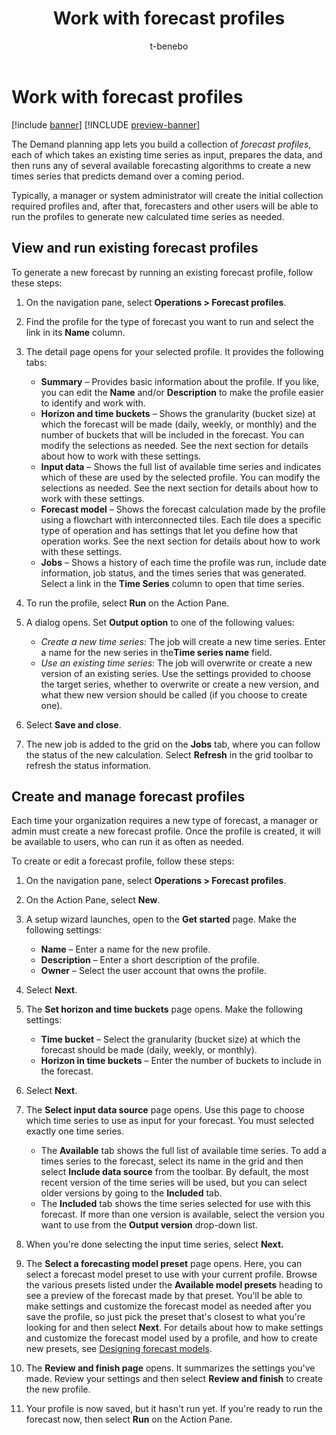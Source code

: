 ﻿---
title: Work with forecast profiles
description: Forecast profiles take an existing time series as input, prepares the data, and then run any of several available forecasting algorithms to create a new times series that predicts demand over a coming period.
author: t-benebo
ms.author: benebotg
ms.reviewer: kamaybac
ms.search.form:
ms.topic: how-to
ms.date: 10/19/2023
audience: Application User
ms.search.region: Global
ms.custom: bap-template
---

# Work with forecast profiles

[!include [banner](../includes/banner.md)]
[!INCLUDE [preview-banner](../includes/preview-banner.md)]

The Demand planning app lets you build a collection of *forecast profiles*, each of which takes an existing time series as input, prepares the data, and then runs any of several available forecasting algorithms to create a new times series that predicts demand over a coming period.

Typically, a manager or system administrator will create the initial collection required profiles and, after that, forecasters and other users will be able to run the profiles to generate new calculated time series as needed.

## View and run existing forecast profiles

To generate a new forecast by running an existing forecast profile, follow these steps:

1. On the navigation pane, select **Operations \> Forecast profiles**.

1. Find the profile for the type of forecast you want to run and select the link in its **Name** column.

1. The detail page opens for your selected profile. It provides the following tabs:

    - **Summary** – Provides basic information about the profile. If you like, you can edit the **Name** and/or **Description** to make the profile easier to identify and work with.
    - **Horizon and time buckets** – Shows the granularity (bucket size) at which the forecast will be made (daily, weekly, or monthly) and the number of buckets that will be included in the forecast. You can modify the selections as needed. See the next section for details about how to work with these settings.
    - **Input data** – Shows the full list of available time series and indicates which of these are used by the selected profile. You can modify the selections as needed. See the next section for details about how to work with these settings.
    - **Forecast model** – Shows the forecast calculation made by the profile using a flowchart with interconnected tiles. Each tile does a specific type of operation and has settings that let you define how that operation works. See the next section for details about how to work with these settings.
    - **Jobs** – Shows a history of each time the profile was run, include date information, job status, and the times series that was generated. Select a link in the **Time Series** column to open that time series.

1. To run the profile, select **Run** on the Action Pane.

1. A dialog opens. Set **Output option** to one of the following values:
    - *Create a new time series*: The job will create a new time series. Enter a name for the new series in the**Time series name** field.
    - *Use an existing time series*: The job will overwrite or create a new version of an existing series. Use the settings provided to choose the target series, whether to overwrite or create a new version, and what thew new version should be called (if you choose to create one).

1. Select **Save and close**.

1. The new job is added to the grid on the **Jobs** tab, where you can follow the status of the new calculation. Select **Refresh** in the grid toolbar to refresh the status information.

## Create and manage forecast profiles

Each time your organization requires a new type of forecast, a manager or admin must create a new forecast profile. Once the profile is created, it will be available to users, who can run it as often as needed.

To create or edit a forecast profile, follow these steps:

1. On the navigation pane, select **Operations \> Forecast profiles**.

1. On the Action Pane, select **New**.

1. A setup wizard launches, open to the **Get started** page. Make the following settings:
    - **Name** – Enter a name for the new profile.
    - **Description** – Enter a short description of the profile.
    - **Owner** – Select the user account that owns the profile.

1. Select **Next**.

1. The **Set horizon and time buckets** page opens. Make the following settings:
    - **Time bucket** – Select the granularity (bucket size) at which the forecast should be made (daily, weekly, or monthly).
    - **Horizon in time buckets** – Enter the number of buckets to include in the forecast.

1. Select **Next**.

1. The **Select input data source** page opens. Use this page to choose which time series to use as input for your forecast. You must selected exactly one time series.
    - The **Available** tab shows the full list of available time series. To add a times series to the forecast, select its name in the grid and then select **Include data source** from the toolbar. By default, the most recent version of the time series will be used, but you can select older versions by going to the **Included** tab.
    - The **Included** tab shows the time series selected for use with this forecast. If more than one version is available, select the version you want to use from the **Output version** drop-down list.

1. When you're done selecting the input time series, select **Next.**

1. The **Select a forecasting model preset** page opens. Here, you can select a forecast model preset to use with your current profile. Browse the various presets listed under the **Available model presets** heading to see a preview of the forecast made by that preset. You'll be able to make settings and customize the forecast model as needed after you save the profile, so just pick the preset that's closest to what you're looking for and then select **Next**. For details about how to make settings and customize the forecast model used by a profile, and how to create new presets, see [Designing forecast models](designing-forecast-models.md).

1. The **Review and finish page** opens. It summarizes the settings you've made. Review your settings and then select **Review and finish** to create the new profile.

1. Your profile is now saved, but it hasn't run yet. If you're ready to run the forecast now, then select **Run** on the Action Pane.
